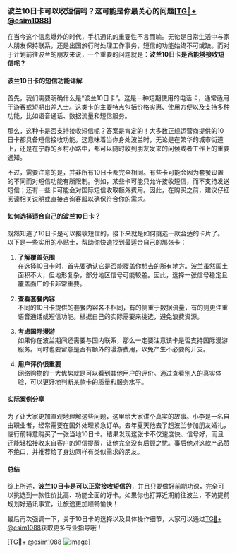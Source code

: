 ### 波兰10日卡可以收短信吗？这可能是你最关心的问题[[TG💪+ @esim1088](https://t.me/s/esim1088)]

在当今这个信息爆炸的时代，手机通讯的重要性不言而喻。无论是日常生活中与家人朋友保持联系，还是出国旅行时处理工作事务，短信的功能始终不可或缺。而对于计划前往波兰的朋友来说，一个重要的问题就是：**波兰10日卡是否能够接收短信呢？**

#### 波兰10日卡的短信功能详解

首先，我们需要明确什么是“波兰10日卡”。这是一种短期使用的电话卡，通常适用于游客或短期出差人士。这类卡的主要特点包括价格实惠、使用方便以及支持多种功能，比如语音通话、数据流量和短信服务。

那么，这种卡是否支持接收短信呢？答案是肯定的！大多数正规运营商提供的10日卡都具备短信接收功能。这意味着当你身处波兰时，无论是在繁华的城市街道上，还是在宁静的乡村小路中，都可以随时收到朋友发来的问候或者工作上的重要通知。

不过，需要注意的是，并非所有10日卡都完全相同。有些卡可能会因为套餐设置的不同而对短信功能有所限制。例如，某些卡可能只允许接收短信，而不支持发送短信；还有一些卡可能会对国际短信收取额外费用。因此，在购买之前，建议仔细阅读相关说明或直接咨询客服以确保符合你的需求。

#### 如何选择适合自己的波兰10日卡？

既然知道了10日卡是可以接收短信的，接下来就是如何挑选一款合适的卡片了。以下是一些实用的小贴士，帮助你快速找到最适合自己的那张卡：

1. **了解覆盖范围**  
   在选择10日卡时，首先要确认它是否能覆盖你想去的所有地方。波兰虽然国土面积不大，但地形复杂，部分地区信号可能较差。因此，选择一张信号稳定且覆盖面广的卡非常重要。

2. **查看套餐内容**  
   不同的10日卡提供的套餐内容各不相同，有的侧重于数据流量，有的则更注重语音通话或短信功能。根据自己的实际需要来挑选，避免浪费资源。

3. **考虑国际漫游**  
   如果你在波兰期间还需要与国内联系，那么一定要注意该卡是否支持国际漫游服务。同时也要留意是否有额外的漫游费用，以免产生不必要的开支。

4. **用户评价很重要**  
   网络购物的一大优势就是可以看到其他用户的评价。通过查看别人的真实体验，可以更好地判断某款卡的质量和服务水平。

#### 实际案例分享

为了让大家更加直观地理解这些问题，这里给大家讲个真实的故事。小李是一名自由职业者，经常需要在国外处理紧急订单。去年夏天他去了趟波兰参加朋友婚礼，临行前特意购买了一张当地10日卡。结果发现这张卡不仅速度快、信号好，而且还能轻松接收来自客户的短信提醒，让他完全没有后顾之忧。事后他对这款产品赞不绝口，并推荐给了身边同样有类似需求的朋友。

#### 总结

综上所述，**波兰10日卡是可以正常接收短信的**，并且只要做好前期功课，完全可以挑选到一款性价比高、功能全面的好卡。如果你也打算近期前往波兰，不妨提前规划好通讯事宜，让旅途更加顺畅愉快！

最后再次强调一下，关于10日卡的选择以及具体操作细节，大家可以通过[TG💪+ @esim1088](https://t.me/s/esim1088)获取更多专业指导哦！

[[TG💪+ @esim1088](https://t.me/s/esim1088) ![Image](https://i.postimg.cc/4NQfJmqS/Snipaste-2025-05-13-00-14-12.png)]